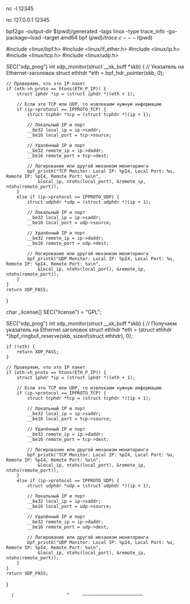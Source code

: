 nc -l 12345

nc 127.0.0.1 12345



bpf2go -output-dir $(pwd)/generated -tags linux -type trace_info -go-package=load -target amd64 bpf $(pwd)/trace.c -- -I$(pwd)

#include <linux/bpf.h>
#include <linux/if_ether.h>
#include <linux/ip.h>
#include <linux/tcp.h>
#include <linux/udp.h>

SEC("xdp_prog")
int xdp_monitor(struct __sk_buff *skb) {
    // Указатель на Ethernet-заголовок
    struct ethhdr *eth = bpf_hdr_pointer(skb, 0);
    
    // Проверяем, что это IP-пакет
    if (eth->h_proto == htons(ETH_P_IP)) {
        struct iphdr *ip = (struct iphdr *)(eth + 1);

        // Если это TCP или UDP, то извлекаем нужную информацию
        if (ip->protocol == IPPROTO_TCP) {
            struct tcphdr *tcp = (struct tcphdr *)(ip + 1);

            // Локальный IP и порт
            __be32 local_ip = ip->saddr;
            __be16 local_port = tcp->source;

            // Удалённый IP и порт
            __be32 remote_ip = ip->daddr;
            __be16 remote_port = tcp->dest;

            // Логирование или другой механизм мониторинга
            bpf_printk("TCP Monitor: Local IP: %pI4, Local Port: %u, Remote IP: %pI4, Remote Port: %u\n",
                &local_ip, ntohs(local_port), &remote_ip, ntohs(remote_port));
        } 
        else if (ip->protocol == IPPROTO_UDP) {
            struct udphdr *udp = (struct udphdr *)(ip + 1);

            // Локальный IP и порт
            __be32 local_ip = ip->saddr;
            __be16 local_port = udp->source;

            // Удалённый IP и порт
            __be32 remote_ip = ip->daddr;
            __be16 remote_port = udp->dest;

            // Логирование или другой механизм мониторинга
            bpf_printk("UDP Monitor: Local IP: %pI4, Local Port: %u, Remote IP: %pI4, Remote Port: %u\n",
                &local_ip, ntohs(local_port), &remote_ip, ntohs(remote_port));
        }
    }
    return XDP_PASS;
}

char _license[] SEC("license") = "GPL";




SEC("xdp_prog")
int xdp_monitor(struct __sk_buff *skb) {
    // Получаем указатель на Ethernet заголовок
    struct ethhdr *eth = (struct ethhdr *)bpf_ringbuf_reserve(skb, sizeof(struct ethhdr), 0);

    if (!eth) {
        return XDP_PASS;
    }

    // Проверяем, что это IP пакет
    if (eth->h_proto == htons(ETH_P_IP)) {
        struct iphdr *ip = (struct iphdr *)(eth + 1);

        // Если это TCP или UDP, то извлекаем нужную информацию
        if (ip->protocol == IPPROTO_TCP) {
            struct tcphdr *tcp = (struct tcphdr *)(ip + 1);

            // Локальный IP и порт
            __be32 local_ip = ip->saddr;
            __be16 local_port = tcp->source;

            // Удалённый IP и порт
            __be32 remote_ip = ip->daddr;
            __be16 remote_port = tcp->dest;

            // Логирование или другой механизм мониторинга
            bpf_printk("TCP Monitor: Local IP: %pI4, Local Port: %u, Remote IP: %pI4, Remote Port: %u\n",
                &local_ip, ntohs(local_port), &remote_ip, ntohs(remote_port));
        } 
        else if (ip->protocol == IPPROTO_UDP) {
            struct udphdr *udp = (struct udphdr *)(ip + 1);

            // Локальный IP и порт
            __be32 local_ip = ip->saddr;
            __be16 local_port = udp->source;

            // Удалённый IP и порт
            __be32 remote_ip = ip->daddr;
            __be16 remote_port = udp->dest;

            // Логирование или другой механизм мониторинга
            bpf_printk("UDP Monitor: Local IP: %pI4, Local Port: %u, Remote IP: %pI4, Remote Port: %u\n",
                &local_ip, ntohs(local_port), &remote_ip, ntohs(remote_port));
        }
    }
    return XDP_PASS;
}



      |                    ^     ~~~~~~~~~~~~~~~~~~~~~~~

